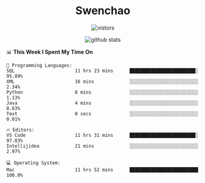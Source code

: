 <h1 align="center">Swenchao</h3>

<p align="center">
  <img src="https://visitor-badge.glitch.me/badge?page_id=Swenchao" alt="vistors" />
</p>

<p align="center">
  <img src="https://github-readme-stats.vercel.app/api?username=Swenchao&count_private=true&show_icons=true&theme=vue-dark&hide_title=true" alt="github stats" />
</p>

<!--START_SECTION:waka-->
📊 **This Week I Spent My Time On** 

```text
💬 Programming Languages: 
SQL                      11 hrs 23 mins      ████████████████████████░   95.89% 
XML                      16 mins             ░░░░░░░░░░░░░░░░░░░░░░░░░   2.34% 
Python                   8 mins              ░░░░░░░░░░░░░░░░░░░░░░░░░   1.13% 
Java                     4 mins              ░░░░░░░░░░░░░░░░░░░░░░░░░   0.63% 
Text                     0 secs              ░░░░░░░░░░░░░░░░░░░░░░░░░   0.01%

🔥 Editors: 
VS Code                  11 hrs 31 mins      ████████████████████████░   97.03% 
Intellijidea             21 mins             ░░░░░░░░░░░░░░░░░░░░░░░░░   2.97%

💻 Operating System: 
Mac                      11 hrs 52 mins      █████████████████████████   100.0%

```


<!--END_SECTION:waka-->
